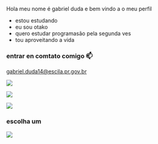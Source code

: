 Hola meu nome é gabriel duda e bem vindo a o meu perfil

- estou estudando
- eu sou otako
- quero estudar programasão pela segunda ves
- tou aproveitando a vida

### entrar en comtato comigo 📫

gabriel.duda14@escila.pr.gov.br

![](https://media.tenor.com/pb5h8zDewCAAAAAd/naruto.gif)

![](https://media.tenor.com/1VAcp4uX7IEAAAAM/goku.gif)

![](https://media.tenor.com/nB29b_vhwDgAAAAd/luffy-gear-5.gif)

### escolha um 

![](https://media.tenor.com/meGAjFhKCNwAAAAC/dragon-ball-naruto.gif)
